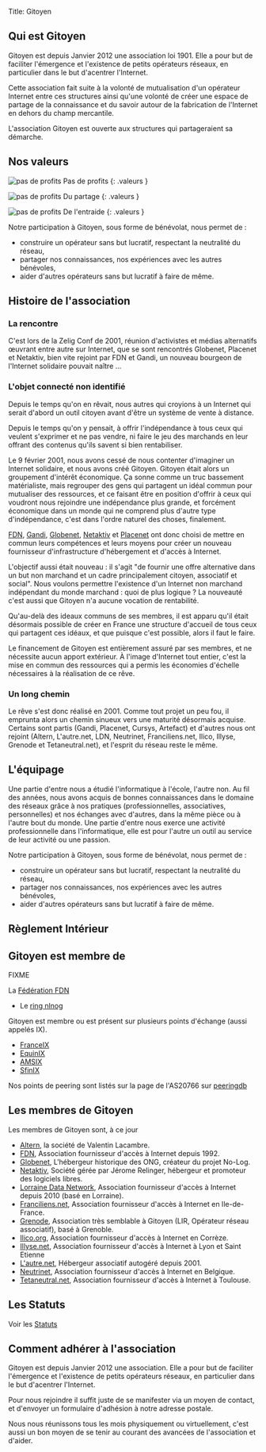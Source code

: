 Title: Gitoyen

## Qui est Gitoyen

Gitoyen est depuis Janvier 2012 une association loi 1901. Elle a pour
but de faciliter l'émergence et l'existence de petits opérateurs
réseaux, en particulier dans le but d'acentrer l'Internet.

Cette association fait suite à la volonté de mutualisation d'un
opérateur Internet entre ces structures ainsi qu'une volonté de créer
une espace de partage de la connaissance et du savoir autour de la
fabrication de l'Internet en dehors du champ mercantile.

L'association Gitoyen est ouverte aux structures qui partageraient sa
démarche.

## Nos valeurs

![pas de profits]({filename}/images/nonprofit.jpg)
Pas de profits
{: .valeurs }

![pas de profits]({filename}/images/partager.jpg)
Du partage
{: .valeurs }

![pas de profits]({filename}/images/collaborer.jpg)
De l'entraide
{: .valeurs }

Notre participation à Gitoyen, sous forme de bénévolat, nous permet de :

* construire un opérateur sans but lucratif, respectant la neutralité du réseau,
* partager nos connaissances, nos expériences avec les autres bénévoles,
* aider d'autres opérateurs sans but lucratif à faire de même.

## Histoire de l'association

### La rencontre

C'est lors de la Zelig Conf de 2001, réunion d'activistes et médias
alternatifs œuvrant entre autre sur Internet, que se sont rencontrés
Globenet, Placenet et Netaktiv, bien vite rejoint par FDN et Gandi, un
nouveau bourgeon de l'Internet solidaire pouvait naître ...

### L'objet connecté non identifié

Depuis le temps qu'on en rêvait, nous autres qui croyions à un
Internet qui serait d'abord un outil citoyen avant d'être un système
de vente à distance.

Depuis le temps qu'on y pensait, à offrir l'indépendance à tous ceux
qui veulent s'exprimer et ne pas vendre, ni faire le jeu des marchands
en leur offrant des contenus qu'ils savent si bien rentabiliser.

Le 9 février 2001, nous avons cessé de nous contenter d'imaginer un
Internet solidaire, et nous avons créé Gitoyen. Gitoyen était alors un
groupement d'intérêt économique. Ça sonne comme un truc bassement
matérialiste, mais regrouper des gens qui partagent un idéal commun
pour mutualiser des ressources, et ce faisant être en position
d'offrir à ceux qui voudront nous rejoindre une indépendance plus
grande, et forcément économique dans un monde qui ne comprend plus
d'autre type d'indépendance, c'est dans l'ordre naturel des choses,
finalement.

[FDN](http://www.fdn.fr/), [Gandi](http://www.gandi.net/),
[Globenet](http://www.globenet.org/),
[Netaktiv](http://www.netaktiv.com/) et
[Placenet](http://www.placenet.org/) ont donc choisi de mettre
en commun leurs compétences et leurs moyens pour créer un nouveau
fournisseur d'infrastructure d'hébergement et d'accès à Internet.

L'objectif aussi était nouveau : il s'agit "de fournir une offre
alternative dans un but non marchand et un cadre principalement
citoyen, associatif et social". Nous voulons permettre l'existence
d'un Internet non marchand indépendant du monde marchand : quoi de
plus logique ? La nouveauté c'est aussi que Gitoyen n'a aucune
vocation de rentabilité.

Qu'au-delà des ideaux communs de ses membres, il est apparu qu'il
était désormais possible de créer en France une structure d'accueil de
tous ceux qui partagent ces idéaux, et que puisque c'est possible,
alors il faut le faire.

Le financement de Gitoyen est entièrement assuré par ses membres, et
ne nécessite aucun apport extérieur. À l'image d'Internet tout entier,
c'est la mise en commun des ressources qui a permis les économies
d'échelle nécessaires à la réalisation de ce rêve.

### Un long chemin

Le rêve s'est donc réalisé en 2001. Comme tout projet un peu fou, il emprunta
alors un chemin sinueux vers une maturité désormais acquise. Certains sont
partis (Gandi, Placenet, Cursys, Artefact) et d'autres nous ont rejoint (Altern,
L'autre.net, LDN, Neutrinet, Franciliens.net, Ilico, Illyse, Grenode et
Tetaneutral.net), et l'esprit du réseau reste le même.

## L'équipage

Une partie d'entre nous a étudié l'informatique à l'école, l'autre non. Au fil
des années, nous avons acquis de bonnes connaissances dans le domaine des
réseaux grâce à nos pratiques (professionnelles, associatives, personnelles) et
nos échanges avec d'autres, dans la même pièce ou à l'autre bout du monde. Une
partie d'entre nous exerce une activité professionnelle dans l'informatique,
elle est pour l'autre un outil au service de leur activité ou une passion.

Notre participation à Gitoyen, sous forme de bénévolat, nous permet de :

* construire un opérateur sans but lucratif, respectant la neutralité du réseau,
* partager nos connaissances, nos expériences avec les autres bénévoles,
* aider d'autres opérateurs sans but lucratif à faire de même.

## Règlement Intérieur

## Gitoyen est membre de

FIXME

La [Fédération FDN](http://www.ffdn.org/)

* Le [ring nlnog](http://ring.nlnog.net)

Gitoyen est membre ou est présent sur plusieurs points d'échange (aussi appelés IX).

* [FranceIX](http://www.franceix.net)
* [EquinIX](http://www.equinix.net)
* [AMSIX](http://amsix.net)
* [SfinIX](http//renater.fr/Sfinx)

Nos points de peering sont listés sur la page de l'AS20766 sur [peeringdb](https://www.peeringdb.com/view.php?asn=20766)

## Les membres de Gitoyen

Les membres de Gitoyen sont, à ce jour

* [Altern](http://www.altern.org/), la société de Valentin Lacambre.
* [FDN](http://www.fdn.fr/), Association fournisseur d'accès à Internet depuis 1992.
* [Globenet](http://www.globenet.org/), L'hébergeur historique des ONG, créateur du projet No-Log.
* [Netaktiv](http://www.netaktiv.com/), Société gérée par Jérome Relinger, hébergeur et promoteur des logiciels libres.
* [Lorraine Data Network](http://ldn-fai.net), Association fournisseur d'accès à Internet depuis 2010 (basé en Lorraine).
* [Franciliens.net](http://franciliens.net/), Association fournisseur d'accès à Internet en Ile-de-France.
* [Grenode](http://grenode.net/), Association très semblable à Gitoyen (LIR, Opérateur réseau associatif), basé à Grenoble.
* [Ilico.org](http://ilico.org/), Association fournisseur d'accès à Internet en Corrèze.
* [Illyse.net](http://illyse.net/), Association fournisseur d'accès à Internet à Lyon et Saint Etienne
* [L'autre.net](http://lautre.net/), Hébergeur associatif autogéré depuis 2001.
* [Neutrinet](http://neutrine.be/), Association fournisseur d'accès à Internet en Belgique.
* [Tetaneutral.net](http://tetaneutral.net/), Association fournisseur d'accès à Internet à Toulouse.

## Les Statuts

Voir les [Statuts](Statuts.md)

## Comment adhérer à l'association

Gitoyen est depuis Janvier 2012 une association. Elle a pour but de
faciliter l'émergence et l'existence de petits opérateurs réseaux, en
particulier dans le but d'acentrer l'Internet.

Pour nous rejoindre il suffit juste de se manifester via un moyen de contact, et
d'envoyer un formulaire d'adhésion à notre adresse postale.

Nous nous réunissons tous les mois physiquement ou virtuellement, c'est aussi un
bon moyen de se tenir au courant des avancées de l'association et d'aider.
